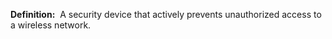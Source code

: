 **Definition:** 
 A security device that actively prevents unauthorized access to a wireless network.